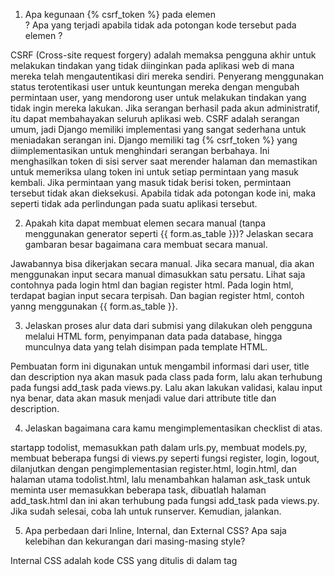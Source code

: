 1. Apa kegunaan {% csrf_token %} pada elemen <form>? Apa yang terjadi apabila tidak ada potongan kode tersebut pada elemen <form>?

CSRF (Cross-site request forgery) adalah memaksa pengguna akhir untuk melakukan tindakan yang tidak diinginkan pada aplikasi web di mana mereka telah mengautentikasi diri mereka sendiri. Penyerang menggunakan status terotentikasi user untuk keuntungan mereka dengan mengubah permintaan user, yang mendorong user untuk melakukan tindakan yang tidak ingin mereka lakukan. Jika serangan berhasil pada akun administratif, itu dapat membahayakan seluruh aplikasi web. CSRF adalah serangan umum, jadi Django memiliki implementasi yang sangat sederhana untuk meniadakan serangan ini. Django memiliki tag {% csrf_token %} yang diimplementasikan untuk menghindari serangan berbahaya. Ini menghasilkan token di sisi server saat merender halaman dan memastikan untuk memeriksa ulang token ini untuk setiap permintaan yang masuk kembali. Jika permintaan yang masuk tidak berisi token, permintaan tersebut tidak akan dieksekusi. Apabila tidak ada potongan kode ini, maka seperti tidak ada perlindungan pada suatu aplikasi tersebut.

2. Apakah kita dapat membuat elemen <form> secara manual (tanpa menggunakan generator seperti {{ form.as_table }})? Jelaskan secara gambaran besar bagaimana cara membuat <form> secara manual.

Jawabannya bisa dikerjakan secara manual. Jika secara manual, dia akan menggunakan input secara manual dimasukkan satu persatu. Lihat saja contohnya pada login html dan bagian register html. Pada login html, terdapat bagian input secara terpisah. Dan bagian register html, contoh yanng menggunakan {{ form.as_table }}.

3. Jelaskan proses alur data dari submisi yang dilakukan oleh pengguna melalui HTML form, penyimpanan data pada database, hingga munculnya data yang telah disimpan pada template HTML.

Pembuatan form ini digunakan untuk mengambil informasi dari user, title dan description nya akan masuk pada class pada form, lalu akan terhubung pada fungsi add_task pada views.py. Lalu akan lakukan validasi, kalau input nya benar, data akan masuk menjadi value dari attribute title dan description.

4. Jelaskan bagaimana cara kamu mengimplementasikan checklist di atas.

startapp todolist, memasukkan path dalam urls.py, membuat models.py, membuat beberapa fungsi di views.py seperti fungsi register, login, logout, dilanjutkan dengan pengimplementasian register.html, login.html, dan halaman utama todolist.html, lalu menambahkan halaman ask_task untuk meminta user memasukkan beberapa task, dibuatlah halaman add_task.html dan ini akan terhubung pada fungsi add_task pada views.py. Jika sudah selesai, coba lah untuk runserver. Kemudian, jalankan.


5. Apa perbedaan dari Inline, Internal, dan External CSS? Apa saja kelebihan dan kekurangan dari masing-masing style?

Internal CSS adalah kode CSS yang ditulis di dalam tag <style> dan kode HTML dituliskan di bagian atas (header) file HTML. Internal CSS dapat digunakan untuk membuat tampilan pada satu halaman website dan tidak digunakan pada halaman website yang lain. Cara ini akan sangat cocok dipakai untuk menciptakan halaman web dengan tampilan yang berbeda.
Kelebihan : bisa mengubah pada halaman itu saja, tidak perlu upload beberapa file karena HTML dan CSS dalam 1 file, class dan id bisa digunakan disini.
Kekurangan : tidak efisien apabila ingin menggunakan CSS dalam beberapa file, membuat performa website menjadi lebih lemot, sebab css yang berbeda akan sebabkan loading ulang saat ingin membuka halaman website baru.

External CSS adalah kode CSS yang ditulis terpisah dengan kode HTML Eksternal CSS ditulis di sebuah file khusus yang berekstensi .css. File eksternal CSS biasanya diletakkan setelah bagian <head> pada halaman.
Kelebihan : struktur kode menjadi lebih rapi, loading website menjadi lebih cepat, file css nya bisa digunakan di beberapa halaman website.
Kekurangan : halaman akan menajdi berantakan, ketika pemanggilan file css gagal oleh file HTML.

Inline CSS adalah kode CSS yang ditulis langsung pada atribut elemen HTML. Setiap elemen HTML memiliki atribut style, di situ lah inline CSS ditulis. Cara ini kurang efisien karena setiap tag HTML yang diberikan harus memiliki style masing-masing. Anda akan lebih sulit dalam mengatur website jika hanya menggunakan inline style CSS. Sebab, Inline CSS digunakan hanya untuk mengubah satu elemen saja.
Kelebihan : membantu saat ingin melihat perubahan pada 1 elemen saja, memperbaiki kode dengan cepat, proses load lebih cepat.
Kekurangan : tidak efisien karena hanya diterapkan pada 1 elemen saja. 

6. Jelaskan tag HTML5 yang kamu ketahui.
Tag <header>...</header> merupakan bagian kepala dari dokumen.
Tag <nav>...</nav> merupakan bagian dari dokumen yang dimaksudkan untuk memudahkan dalam proses navigasi.
Tag <section>...</section> merupakan dokumen atau aplikasi bagian generik. Hal ini dapat digunakan bersama-sama dengan h1-h6 untuk menunjukkan struktur dokumen.
Tag <aside>...</aside> merupakan gambaran dari sebagian konten yang berhubungan dengan isi halaman.
Tag <figure>...</figure> digunakan untuk menghubungkan keterangan bersama-sama dengan beberapa konten tertanam, seperti gambar atau video.

7. Jelaskan tipe-tipe CSS selector yang kamu ketahui.
- Element Selector menggunakan tag HTML sebagai selector untuk mengubah properti yang terdapat dalam tag tersebut.
h1 {
  color: #fca205;
  font-family: "Monospace";
  font-style: italic;
}
- ID selector menggunakan ID pada tag sebagai selector-nya. Kamu dapat menambahkan ID pada templat HTML sebagai berikut (ID harus bersifat unik). Kemudian tambahkan ID tersebut sebagai selector pada file CSS kamu.
- Class selector yang dapat digunakan untuk memperindah tampilan templat HTML. Tambahkan beberapa class pada tag HTML. Kemudian tambahkan class selector berikut pada file CSS kamu.

8. Jelaskan bagaimana cara kamu mengimplementasikan checklist di atas.
- Merubah halaman login menjadi semenarik mungkin, saya menggunakan card pada bagian login dan ada efek hovernya. Lalu meletakkan card tersebut pada bagian tengah halaman dan mengubah background serta memadukan warna. 
- Mengubah halam todolist, saya menambahkan navbar pada bagian atasnya sehingga menjadi seperti kepala pada halaman tersebut. 
